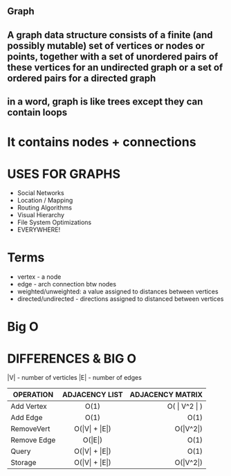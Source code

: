 ## Graph

## A graph data structure consists of a finite (and possibly mutable) set of vertices or nodes or points, together with a set of unordered pairs of these vertices for an undirected graph or a set of ordered pairs for a directed graph

## in a word, graph is like trees except they can contain loops

# It contains nodes + connections

# USES FOR GRAPHS

- Social Networks
- Location / Mapping
- Routing Algorithms
- Visual Hierarchy
- File System Optimizations
- EVERYWHERE!

# Terms

- vertex - a node
- edge - arch connection btw nodes
- weighted/unweighted: a value assigned to distances between vertices
- directed/undirected - directions assigned to distanced between vertices

# Big O

# DIFFERENCES & BIG O

|V| - number of verticles
|E| - number of edges

| OPERATION   |  ADJACENCY LIST  | ADJACENCY MATRIX |
| ----------- | :--------------: | ---------------: |
| Add Vertex  |       O(1)       |   O( \| V^2 \| ) |
| Add Edge    |       O(1)       |             O(1) |
| RemoveVert  | O(\|V\| + \|E\|) |       O(\|V^2\|) |
| Remove Edge |     O(\|E\|)     |             O(1) |
| Query       | O(\|V\| + \|E\|) |             O(1) |
| Storage     | O(\|V\| + \|E\|) |      ​O(\|V^2\|) |
